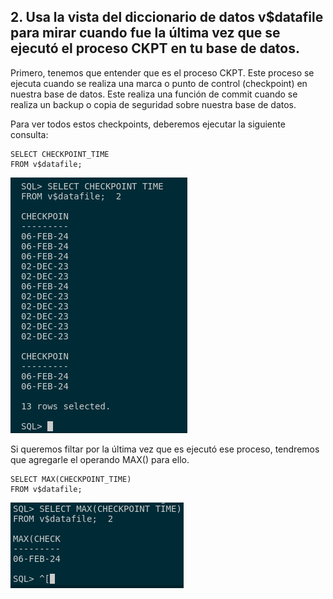 ## 2. Usa la vista del diccionario de datos v$datafile para mirar cuando fue la última vez que se ejecutó el proceso CKPT en tu base de datos.

Primero, tenemos que entender que es el proceso CKPT. Este proceso se ejecuta cuando se realiza una marca o punto de control (checkpoint) en nuestra base de datos. 
Este realiza una función de commit cuando se realiza un backup o copia de seguridad sobre nuestra base de datos.

Para ver todos estos checkpoints, deberemos ejecutar la siguiente consulta:

```
SELECT CHECKPOINT_TIME 
FROM v$datafile;
```

![Oracle foto 3](img/3.png)

Si queremos filtar por la última vez que es ejecutó ese proceso, tendremos que agregarle el operando MAX() para ello.

```
SELECT MAX(CHECKPOINT_TIME) 
FROM v$datafile;
```

![Oracle foto 4](img/4.png)
